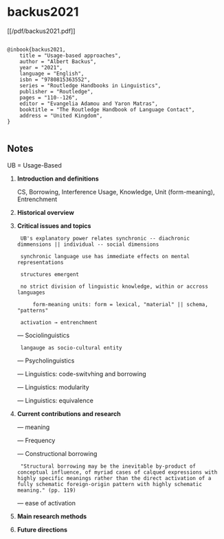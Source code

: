 # backus2021


[[/pdf/backus2021.pdf]]


```

@inbook{backus2021,
    title = "Usage-based approaches",
    author = "Albert Backus",
    year = "2021",
    language = "English",
    isbn = "9780815363552",
    series = "Routledge Handbooks in Linguistics",
    publisher = "Routledge",
    pages = "110--126",
    editor = "Evangelia Adamou and Yaron Matras",
    booktitle = "The Routledge Handbook of Language Contact",
    address = "United Kingdom",
}


```




## Notes

UB = Usage-Based

1. **Introduction and definitions**

	CS, Borrowing, Interference
	Usage, Knowledge, Unit (form-meaning), Entrenchment
	
2. **Historical overview**

3. **Critical issues and topics**

		UB's explanatory power relates synchronic -- diachronic dimmensions || individual -- social dimensions

		synchronic language use has immediate effects on mental representations

		structures emergent

		no strict division of linguistic knowledge, within or accross languages
		
			form-meaning units: form = lexical, "material" || schema, "patterns"
			
		activation → entrenchment
	
	— Sociolinguistics
	
		langauge as socio-cultural entity

	— Psycholinguistics
	
	— Linguistics: code-switvhing and borrowing
	
	— Linguistics: modularity
	
	— Linguistics: equivalence
	
4. **Current contributions and research**

	— meaning
	
	— Frequency
	
	— Constructional borrowing
	
		"Structural borrowing may be the inevitable by-product of conceptual influence, of myriad cases of calqued expressions with highly specific meanings rather than the direct activation of a fully schematic foreign-origin pattern with highly schematic meaning." (pp. 119)
	
	— ease of activation
	
5. **Main research methods**

6. **Future directions**



